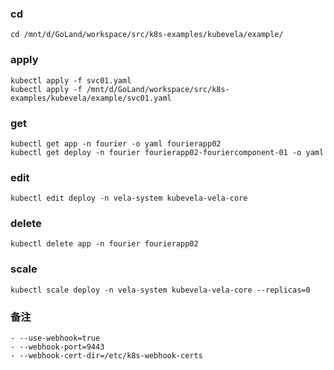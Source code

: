 
### cd
```shell
cd /mnt/d/GoLand/workspace/src/k8s-examples/kubevela/example/
```

### apply
```shell
kubectl apply -f svc01.yaml
kubectl apply -f /mnt/d/GoLand/workspace/src/k8s-examples/kubevela/example/svc01.yaml
```

### get
```shell
kubectl get app -n fourier -o yaml fourierapp02
kubectl get deploy -n fourier fourierapp02-fouriercomponent-01 -o yaml
```

### edit
```shell
kubectl edit deploy -n vela-system kubevela-vela-core
```

### delete
```shell
kubectl delete app -n fourier fourierapp02
```

### scale
```shell
kubectl scale deploy -n vela-system kubevela-vela-core --replicas=0
```

### 备注
```shell
- --use-webhook=true
- --webhook-port=9443
- --webhook-cert-dir=/etc/k8s-webhook-certs
```
